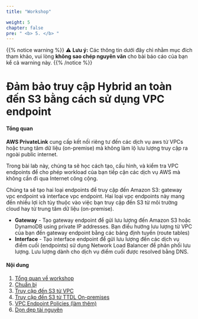 ```yaml
---
title: "Workshop"

weight: 5
chapter: false
pre: " <b> 5. </b> "
---
```


{{% notice warning %}}
⚠️ **Lưu ý:** Các thông tin dưới đây chỉ nhằm mục đích tham khảo, vui lòng **không sao chép nguyên văn** cho bài báo cáo của bạn kể cả warning này.
{{% /notice %}}


# Đảm bảo truy cập Hybrid an toàn đến S3 bằng cách sử dụng VPC endpoint

#### Tổng quan

**AWS PrivateLink** cung cấp kết nối riêng tư đến các dịch vụ aws từ VPCs hoặc trung tâm dữ liệu (on-premise) mà không làm lộ lưu lượng truy cập ra ngoài public internet.

Trong bài lab này, chúng ta sẽ học cách tạo, cấu hình, và kiểm tra VPC endpoints để cho phép workload của bạn tiếp cận các dịch vụ AWS mà không cần đi qua Internet công cộng.

Chúng ta sẽ tạo hai loại endpoints để truy cập đến Amazon S3: gateway vpc endpoint và interface vpc endpoint. Hai loại vpc endpoints này mang đến nhiều lợi ích tùy thuộc vào việc bạn truy cập đến S3 từ môi trường cloud hay từ trung tâm dữ liệu (on-premise).
+ **Gateway** - Tạo gateway endpoint để gửi lưu lượng đến Amazon S3 hoặc DynamoDB using private IP addresses. Bạn điều hướng lưu lượng từ VPC của bạn đến gateway endpoint bằng các bảng định tuyến (route tables)
+ **Interface** - Tạo interface endpoint để gửi lưu lượng đến các dịch vụ điểm cuối (endpoints) sử dụng Network Load Balancer để phân phối lưu lượng. Lưu lượng dành cho dịch vụ điểm cuối được resolved bằng DNS.

#### Nội dung

1. [Tổng quan về workshop](5.1-Workshop-overview/)
2. [Chuẩn bị](5.2-Prerequiste/)
3. [Truy cập đến S3 từ VPC](5.3-S3-vpc/)
4. [Truy cập đến S3 từ TTDL On-premises](5.4-S3-onprem/)
5. [VPC Endpoint Policies (làm thêm)](5.5-Policy/)
6. [Dọn dẹp tài nguyên](5.6-Cleanup/)